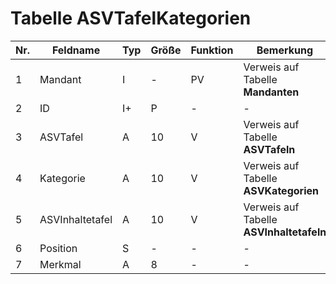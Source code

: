 
# Tabelle ASVTafelKategorien


Nr.|Feldname|Typ|Größe|Funktion|Bemerkung
---|---|---|---|---|---
1|Mandant|I|-|PV|Verweis auf Tabelle **Mandanten**
2|ID|I+|P|-|-
3|ASVTafel|A|10|V|Verweis auf Tabelle **ASVTafeln**
4|Kategorie|A|10|V|Verweis auf Tabelle **ASVKategorien**
5|ASVInhaltetafel|A|10|V|Verweis auf Tabelle **ASVInhaltetafeln**
6|Position|S|-|-|-
7|Merkmal|A|8|-|-



